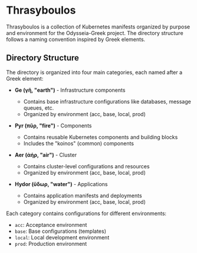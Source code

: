 # Thrasyboulos

Thrasyboulos is a collection of Kubernetes manifests organized by purpose and environment for the Odysseia-Greek project. The directory structure follows a naming convention inspired by Greek elements.

## Directory Structure

The directory is organized into four main categories, each named after a Greek element:

- **Ge (γῆ, "earth")** - Infrastructure components
  - Contains base infrastructure configurations like databases, message queues, etc.
  - Organized by environment (acc, base, local, prod)

- **Pyr (πῦρ, "fire")** - Components
  - Contains reusable Kubernetes components and building blocks
  - Includes the "koinos" (common) components

- **Aer (ἀήρ, "air")** - Cluster
  - Contains cluster-level configurations and resources
  - Organized by environment (acc, base, local, prod)

- **Hydor (ὕδωρ, "water")** - Applications
  - Contains application manifests and deployments
  - Organized by environment (acc, base, local, prod)

Each category contains configurations for different environments:
- `acc`: Acceptance environment
- `base`: Base configurations (templates)
- `local`: Local development environment
- `prod`: Production environment